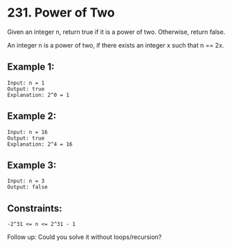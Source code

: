 # 231. Power of Two
     
Given an integer n, return true if it is a power of two. Otherwise, return false.

An integer n is a power of two, if there exists an integer x such that n == 2x.

## Example 1:

    Input: n = 1
    Output: true
    Explanation: 2^0 = 1
## Example 2:

    Input: n = 16
    Output: true
    Explanation: 2^4 = 16
## Example 3:

    Input: n = 3
    Output: false
## Constraints:

    -2^31 <= n <= 2^31 - 1


Follow up: Could you solve it without loops/recursion?